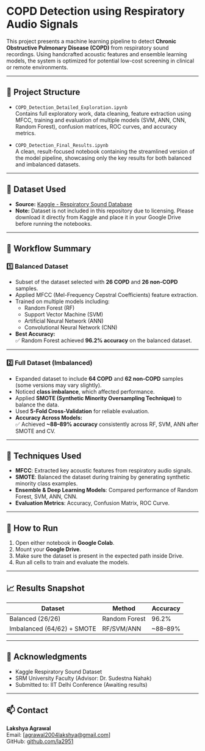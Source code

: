 # COPD Detection using Respiratory Audio Signals

This project presents a machine learning pipeline to detect **Chronic Obstructive Pulmonary Disease (COPD)** from respiratory sound recordings. Using handcrafted acoustic features and ensemble learning models, the system is optimized for potential low-cost screening in clinical or remote environments.

---

## 📁 Project Structure

- `COPD_Detection_Detailed_Exploration.ipynb`  
  Contains full exploratory work, data cleaning, feature extraction using MFCC, training and evaluation of multiple models (SVM, ANN, CNN, Random Forest), confusion matrices, ROC curves, and accuracy metrics.

- `COPD_Detection_Final_Results.ipynb`  
  A clean, result-focused notebook containing the streamlined version of the model pipeline, showcasing only the key results for both balanced and imbalanced datasets.

---

## 📌 Dataset Used

- **Source:** [Kaggle - Respiratory Sound Database](https://www.kaggle.com/datasets)  
- **Note:** Dataset is not included in this repository due to licensing. Please download it directly from Kaggle and place it in your Google Drive before running the notebooks.

---

## 🧪 Workflow Summary

### 1️⃣ Balanced Dataset
- Subset of the dataset selected with **26 COPD** and **26 non-COPD** samples.
- Applied MFCC (Mel-Frequency Cepstral Coefficients) feature extraction.
- Trained on multiple models including:
  - Random Forest (RF)
  - Support Vector Machine (SVM)
  - Artificial Neural Network (ANN)
  - Convolutional Neural Network (CNN)
- **Best Accuracy:**  
  ✅ Random Forest achieved **96.2% accuracy** on the balanced dataset.

---

### 2️⃣ Full Dataset (Imbalanced)
- Expanded dataset to include **64 COPD** and **62 non-COPD** samples (some versions may vary slightly).
- Noticed **class imbalance**, which affected performance.
- Applied **SMOTE (Synthetic Minority Oversampling Technique)** to balance the data.
- Used **5-Fold Cross-Validation** for reliable evaluation.
- **Accuracy Across Models:**  
  ✅ Achieved **~88–89% accuracy** consistently across RF, SVM, ANN after SMOTE and CV.

---

## 🧠 Techniques Used

- **MFCC**: Extracted key acoustic features from respiratory audio signals.
- **SMOTE**: Balanced the dataset during training by generating synthetic minority class examples.
- **Ensemble & Deep Learning Models**: Compared performance of Random Forest, SVM, ANN, CNN.
- **Evaluation Metrics**: Accuracy, Confusion Matrix, ROC Curve.

---

## 🚀 How to Run

1. Open either notebook in **Google Colab**.
2. Mount your **Google Drive**.
3. Make sure the dataset is present in the expected path inside Drive.
4. Run all cells to train and evaluate the models.

---

## 📈 Results Snapshot

| Dataset        | Method         | Accuracy |
|----------------|----------------|----------|
| Balanced (26/26) | Random Forest   | 96.2%    |
| Imbalanced (64/62) + SMOTE | RF/SVM/ANN | ~88–89% |

---

## 📎 Acknowledgments

- Kaggle Respiratory Sound Dataset
- SRM University Faculty (Advisor: Dr. Sudestna Nahak)
- Submitted to: IIT Delhi Conference (Awaiting results)

---

## 📫 Contact

**Lakshya Agrawal**  
Email: [agrawal2004lakshya@gmail.com]  
GitHub: [github.com/la2951](https://github.com/la2951)

